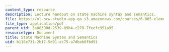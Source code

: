 ```yaml
---
content_type: resource
description: Lecture handout on state machine syntax and semantics.
file: https://ol-ocw-studio-app-qa.s3.amazonaws.com/courses/6-005-elements-of-software-construction-fall-2008/b118e7312b175d91ac75a7dbab8fbd91_MIT6_005f08_lec_state_machine.pdf
file_type: application/pdf
parent_uid: 3a88398d-2539-09b4-c278-7feefc951a95
resourcetype: Document
title: State Machine Syntax and Semantics
uid: b118e731-2b17-5d91-ac75-a7dbab8fbd91
---
```

